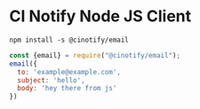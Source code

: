 # CI Notify Node JS Client

```
npm install -s @cinotify/email
```

```js
const {email} = require("@cinotify/email");
email({
  to: 'example@example.com',
  subject: 'hello',
  body: 'hey there from js'
})
```